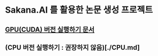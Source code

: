 # Sakana.AI 를 활용한 논문 생성 프로젝트

## [GPU(CUDA) 버전 실행하기 문서](./GPU.md)

## (CPU 버전 실행하기 : 권장하지 않음)[./CPU.md]
